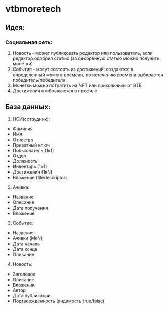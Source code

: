 # vtbmoretech

## Идея:

### Социальная сеть:

1) Новость - может публиковать редактор или пользователь, если редактор одобрил статью (за одобренную статью можно получить монетки)
2) События - могут состоять из достижений, создаются в определенный момент времени, по истечению времени выбирается победитель/победители
3) Монетки можно потратить на NFT или прикольчики от ВТБ
4) Достижения отображаются в профиле

## База данных:

1) НСИ(сотрудник):
- Фамилия
- Имя
- Отчество
- Приватный ключ
- Пользователь (1к1)
- Отдел
- Должность
- Инвентарь (1к1)
- Достижения (1кN)
- Вложение (filedescriptor)
  
2) Ачивка:
- Название
- Описание
- Дата получения 
- Вложение
   
3) Событие:
- Название
- Ачивки (MкN)
- Дата начала
- Дата конца
- Описание
   
4) Новость:
- Заголовок
- Описание
- Вложения
- Автор
- Дата публикации
- Подтвержденность (видимость true/false)